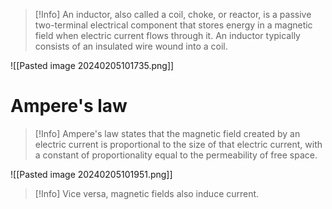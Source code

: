 >[!Info]
>An inductor, also called a coil, choke, or reactor, is a passive two-terminal electrical component that stores energy in a magnetic field when electric current flows through it. An inductor typically consists of an insulated wire wound into a coil.

![[Pasted image 20240205101735.png]]

# Ampere's law

>[!Info]
>Ampere's law states that the magnetic field created by an electric current is proportional to the size of that electric current, with a constant of proportionality equal to the permeability of free space.

![[Pasted image 20240205101951.png]]

>[!Info]
>Vice versa, magnetic fields also induce current.

